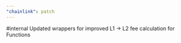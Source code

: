 ```yaml
---
"chainlink": patch
---
```


#internal Updated wrappers for improved L1 -> L2 fee calculation for Functions
